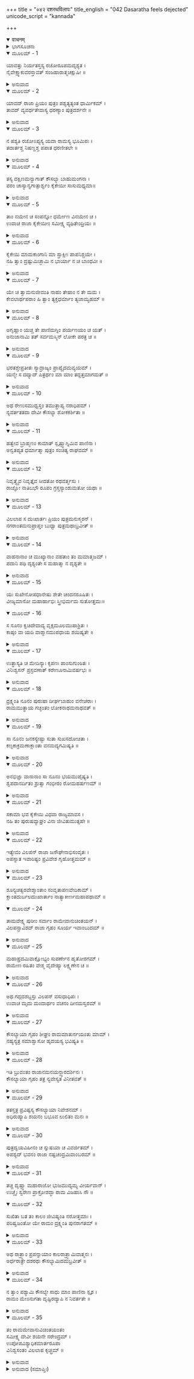 +++
title = "०४२ दशरथविलापः"
title_english = "042 Dasaratha feels dejected"
unicode_script = "kannada"

+++
<details open><summary>वाचनम्</summary>

<div class="audioEmbed"  caption="श्रीराम-हरिसीताराममूर्ति-घनपाठिभ्यां वचनम्" src="https://archive.org/download/Ramayana-recitation-Sriram-harisItArAmamUrti-Ghanapaati-v2/Kanda_2/Kanda_2_AYK-042-Dashratha_Vilapaha.mp3"></div>
</details>



<details><summary>ಭಾಗಸೂಚನಾ</summary>

ದಶರಥರಾಜನು ಮೂರ್ಛಿತನಾಗಿ ನೆಲಕ್ಕೆ ಬಿದ್ದು ಶ್ರೀರಾಮನಿಗಾಗಿ ವಿಲಪಿಸಿದುದು, ಕೈಕೇಯಿಯು ತನ್ನ ಬಳಿಗೆ ಬರಲು ವಿರೋಧಿಸಿದುದು, ಕೌಸಲ್ಯೆಯ ಸಹಾಯದಿಂದ ಅವಳ ಅಂತಃಪುರಕ್ಕೆ ಹೋದುದು, ಅಲ್ಲಿಯೂ ಶ್ರೀರಾಮನ ಸಲುವಾಗಿ ದುಃಖಿಸಿದುದು
</details>

<details open><summary>ಮೂಲಮ್ - 1</summary>

ಯಾವತ್ತು ನಿರ್ಯತಸ್ತಸ್ಯ ರಜೋರೂಪಮದೃಶ್ಯತ ।  
ನೈವೇಕ್ಷ್ವಾಕುವರಸ್ತಾವತ್ ಸಂಜಹಾರಾತ್ಮಚಕ್ಷುಷೀ ॥
</details>

<details><summary>ಅನುವಾದ</summary>

ವನದ ಕಡೆಗೆ ಹೋಗುತ್ತಿರುವ ಶ್ರೀರಾಮನ ರಥದ ಧೂಳು ಕಂಡುಬರುವ ತನಕ ಇಕ್ಷ್ವಾಕುವಂಶದ ಸ್ವಾಮಿ ದಶರಥನು ತನ್ನ ಕಣ್ಣುಗಳನ್ನು ಅಲ್ಲೇ ನೆಟ್ಟಿದ್ದನು.॥1॥
</details>

<details open><summary>ಮೂಲಮ್ - 2</summary>

ಯಾವದ್ ರಾಜಾ ಪ್ರಿಯಂ ಪುತ್ರಂ ಪಶ್ಯತ್ಯತ್ಯಂತ ಧಾರ್ಮಿಕಮ್ ।  
ತಾವದ್ ವ್ಯವರ್ಧತೇವಾಸ್ಯ ಧರಣ್ಯಾಂ ಪುತ್ರದರ್ಶನೇ ॥
</details>

<details><summary>ಅನುವಾದ</summary>

ಆ ಮಹಾರಾಜನು ತನ್ನ ಅತ್ಯಂತ ಧಾರ್ಮಿಕ ಪ್ರಿಯ ಪುತ್ರನನ್ನು ನೋಡುತ್ತಿರುವವರೆಗೆ ಮತ್ತು ಅವನನ್ನು ನೋಡಲಿಕ್ಕಾಗಿ ಶರೀರವನ್ನು ಎತ್ತರಿಸಿಕೊಂಡಿದ್ದನು. ತುದಿಕಾಲಿನಲ್ಲಿ ನಿಂತು ಅವಲೋಕಿಸುತ್ತಿದ್ದನು.॥2॥
</details>

<details open><summary>ಮೂಲಮ್ - 3</summary>

ನ ಪಶ್ಯತಿ ರಜೋಽಪ್ಯಸ್ಯ ಯದಾ ರಾಮಸ್ಯ ಭೂಮಿಪಃ ।  
ತದಾರ್ತಶ್ಚ ನಿಷಣ್ಣಶ್ಚ ಪಪಾತ ಧರಣೀತಲೇ ॥
</details>

<details><summary>ಅನುವಾದ</summary>

ರಾಜನಿಗೆ ಶ್ರೀರಾಮನ ರಥದ ಧೂಳೂ ಕಾಣದಿದ್ದಾಗ ಅವನು ಅತ್ಯಂತ ಆರ್ತ ಮತ್ತು ವಿಷಾದಗ್ರಸ್ತನಾಗಿ ನೆಲದಲ್ಲಿ ಬಿದ್ದುಬಿಟ್ಟನು.॥3॥
</details>

<details open><summary>ಮೂಲಮ್ - 4</summary>

ತಸ್ಯ ದಕ್ಷಿಣಮನ್ವಾಗಾತ್ ಕೌಸಲ್ಯಾ ಬಾಹುಮಂಗನಾ ।  
ಪರಂ ಚಾಸ್ಯಾನ್ವಗಾತ್ಪಾರ್ಶ್ವಂ ಕೈಕೇಯೀ ಸಾಸುಮಧ್ಯಮಾ॥
</details>

<details><summary>ಅನುವಾದ</summary>

ಆಗ ಅವನಿಗೆ ಆಸರೆಯನ್ನು ಕೊಡಲು ಅವನ ಧರ್ಮಪತ್ನೀ ಕೌಸಲ್ಯಾದೇವಿಯು ಬಲಕೈಯ ಬಳಿಗೆ ಬಂದಳು ಮತ್ತು ಸುಂದರೀ ಕೈಕೇಯಿಯು ಆತನ ಎಡಭಾಗದಲ್ಲಿ ಬಂದುನಿಂತಳು.॥4॥
</details>

<details open><summary>ಮೂಲಮ್ - 5</summary>

ತಾಂ ನಯೇನ ಚ ಸಂಪನ್ನೋ ಧರ್ಮೇಣ ವಿನಯೇನ ಚ ।  
ಉವಾಚ ರಾಜಾ ಕೈಕೇಯೀಂ ಸಮೀಕ್ಷ್ಯ ವ್ಯಥಿತೇಂದ್ರಿಯಃ ॥
</details>

<details><summary>ಅನುವಾದ</summary>

ಕೈಕೇಯಿಯನ್ನು ನೋಡುತ್ತಲೇ ನಯ, ವಿನಯ ಮತ್ತು ಧರ್ಮಸಂಪನ್ನ ದಶರಥನ ಸಮಸ್ತ ಇಂದ್ರಿಯಗಳು ವ್ಯಥಿತವಾದುವು. ಅವನು ಹೇಳಿದನು.॥5॥
</details>

<details open><summary>ಮೂಲಮ್ - 6</summary>

ಕೈಕೇಯಿ ಮಾಮಕಾಂಗಾನಿ ಮಾ ಸ್ಪ್ರಾಕ್ಷೀಃ ಪಾಪನಿಶ್ಚಯೇ ।  
ನಹಿ ತ್ವಾಂ ದ್ರಷ್ಟುಮಿಚ್ಛಾಮಿ ನ ಭಾರ್ಯಾ ನ ಚ ಬಾಂಧವೀ ॥
</details>

<details><summary>ಅನುವಾದ</summary>

ಪಾಪಪೂರ್ಣ ವಿಚಾರ ಮಾಡುವ ಕೈಕೇಯಿ! ನೀನು ನನ್ನ ಶರೀರವನ್ನು ಮುಟ್ಟಬೇಡ. ನಾನು ನಿನ್ನನ್ನು ನೋಡಲು ಬಯಸುವುದಿಲ್ಲ. ನೀನು ನನ್ನ ಭಾರ್ಯೆಯಾಗಲೀ ಬಂಧುವಾಗಲೀ ಅಲ್ಲವೇ ಅಲ್ಲ.॥6॥
</details>

<details open><summary>ಮೂಲಮ್ - 7</summary>

ಯೇ ಚ ತ್ವಾಮನುಜೀವಂತಿ ನಾಹಂ ತೇಷಾಂ ನ ತೇ ಮಮ ।  
ಕೇವಲಾರ್ಥಪರಾಂ ಹಿ ತ್ವಾಂ ತ್ಯಕ್ತಧರ್ಮಾಂ ತ್ಯಜಾಮ್ಯಹಮ್ ॥
</details>

<details><summary>ಅನುವಾದ</summary>

ನಿನ್ನನ್ನು ಆಶ್ರಯಿಸಿ ಜೀವನ ನಡೆಸುವವರಿಗೆ ನಾನು ಒಡೆಯನಲ್ಲ ಹಾಗೂ ಅವರು ನನಗೆ ಪರಿಜನರೂ ಅಲ್ಲ. ನೀನು ಕೇವಲ ಧನದಲ್ಲಿ ಆಸಕ್ತಳಾಗಿ ಧರ್ಮವನ್ನು ತ್ಯಜಿಸಿರುವೆ. ಅದಕ್ಕಾಗಿ ನಾನು ನಿನ್ನನ್ನು ಪರಿತ್ಯಜಿಸುತ್ತಿದ್ದೇನೆ.॥7॥
</details>

<details open><summary>ಮೂಲಮ್ - 8</summary>

ಅಗೃಹ್ಣಾಂ ಯಚ್ಚ ತೇ ಪಾಣಿಮಗ್ನಿಂ ಪರ್ಯಣಯಂ ಚ ಯತ್ ।  
ಅನುಜಾನಾಮಿ ತತ್ ಸರ್ವಮಸ್ಮಿನ್ ಲೋಕೇ ಪರತ್ರ ಚ ॥
</details>

<details><summary>ಅನುವಾದ</summary>

ನಾನು ನಿನ್ನನ್ನು ಪಾಣಿಗ್ರಹಣ ಮಾಡಿದುದು, ನಿನ್ನೊಂದಿಗೆ ಅಗ್ನಿಗೆ ಪ್ರದಕ್ಷಿಣೆ ಮಾಡಿದುದು ಮುಂತಾದ ನಿನ್ನೊಂದಿಗೆ ಇರುವ ಎಲ್ಲ ಸಂಬಂಧವನ್ನು ಲೋಕ ಮತ್ತು ಪರಲೋಕಕ್ಕಾಗಿ ತ್ಯಜಿಸಿಬಿಡುತ್ತಿದ್ದೇನೆ.॥8॥
</details>

<details open><summary>ಮೂಲಮ್ - 9</summary>

ಭರತಶ್ಚೇಪ್ರತೀತಃ ಸ್ಯಾದ್ರಾಜ್ಯಂ ಪ್ರಾಪ್ಯೈದಮವ್ಯಯಮ್ ।  
ಯನ್ಮೇ ಸ ದದ್ಯಾದ್ ಪಿತ್ರರ್ಥಂ ಮಾ ಮಾಂ ತದ್ದತ್ತಮಾಗಮತ್ ॥
</details>

<details><summary>ಅನುವಾದ</summary>

ನಿನ್ನ ಪುತ್ರ ಭರತನೂ ಈ ವಿಘ್ನಬಾಧೆಗಳಿಲ್ಲದ ರಾಜ್ಯವನ್ನು ಪಡೆದು ಪ್ರಸನ್ನನಾದರೆ, ಅವನು ನನಗಾಗಿ ಮಾಡುವ ಶ್ರಾದ್ಧದಲ್ಲಿನ ಪಿಂಡದಾನ, ತರ್ಪಣಗಳು ನನಗೆ ಸಿಗದೇ ಹೋಗಲಿ.॥9॥
</details>

<details open><summary>ಮೂಲಮ್ - 10</summary>

ಅಥ ರೇಣುಸಮುಧ್ವಸ್ತಂ ತಮುತ್ಥಾಪ್ಯ ನರಾಧಿಪಮ್ ।  
ನ್ಯವರ್ತತತದಾ ದೇವೀ ಕೌಸಲ್ಯಾ ಶೋಕಕರ್ಶಿತಾ ॥
</details>

<details><summary>ಅನುವಾದ</summary>

ಅನಂತರ ಶೋಕದಿಂದ ಕಾತರಳಾದ ಕೌಸಲ್ಯಾದೇವಿಯು ಆಗ ನೆಲದಲ್ಲಿ ಒರಗಿದ ಕಾರಣ ಧೂಳಿನಿಂದ ವ್ಯಾಪ್ತನಾದ ಮಹಾರಾಜರನ್ನು ಎಬ್ಬಿಸಿ ತನ್ನ ಅಂತಃಪುರಕ್ಕೆ ಕರೆದುಕೊಂಡು ಹೋದಳು.॥10॥
</details>

<details open><summary>ಮೂಲಮ್ - 11</summary>

ಹತ್ವೇವ ಬ್ರಾಹ್ಮಣಂ ಕಾಮಾತ್ ಸ್ಪೃಷ್ಟ್ವಾಗ್ನಿಮಿವ ಪಾಣಿನಾ ।  
ಅನ್ವತಪ್ಯತ ಧರ್ಮಾತ್ಮಾ ಪುತ್ರಂ ಸಂಚಿತ್ಯ ರಾಘವಮ್ ॥
</details>

<details><summary>ಅನುವಾದ</summary>

ಯಾರಾದರೂ ತಿಳಿದು-ತಿಳಿದು ಸ್ವೇಚ್ಛೆಯಿಂದ ಬ್ರಾಹ್ಮಣನ ಹತ್ಯೆ ಮಾಡಿರುವನೋ, ಅಥವಾ ಉರಿಯುವ ಬೆಂಕಿಯನ್ನು ಕೈಯಿಂದ ಮುಟ್ಟುವನೋ, ಹೀಗೆ ಮಾಡಿ ಸಂತಪ್ತನಾಗುವನೋ, ಹಾಗೆಯೇ ಧರ್ಮಾತ್ಮಾ ದಶರಥನು ತಾನು ಕೊಟ್ಟ ವರದಾನದ ಕಾರಣ ಕಾಡಿಗೆ ಹೋದ ಶ್ರೀರಾಮನನ್ನು ಚಿಂತಿಸುತ್ತಾ ಅನುತಪ್ತನಾದನು.॥11॥
</details>

<details open><summary>ಮೂಲಮ್ - 12</summary>

ನಿವೃತ್ತ್ಯೈವ ನಿವೃತ್ತೈವ ಸೀದತೋ ರಥವರ್ತ್ಮಸು ।  
ರಾಜ್ಞೋ ನಾತಿಬಭೌ ರೂಪಂ ಗ್ರಸ್ತಸ್ಯಾಂಶುಮತೋ ಯಥಾ ॥
</details>

<details><summary>ಅನುವಾದ</summary>

ದಶರಥರಾಜನು ಪದೇ-ಪದೇ ಹಿಂದೆ ಹೊರಳಿ ರಥದ ಮಾರ್ಗವನ್ನೇ ನೋಡಲು ಕಷ್ಟಪಡುತ್ತಿದ್ದನು. ಆಗ ಅವನ ರೂಪ ರಾಹುಗ್ರಸ್ತ ಸೂರ್ಯನಂತೆ ಮಂಕಾಗಿತ್ತು.॥12॥
</details>

<details open><summary>ಮೂಲಮ್ - 13</summary>

ವಿಲಲಾಪ ಸ ದುಃಖಾರ್ತಃ ಪ್ರಿಯಂ ಪುತ್ರಮನುಸ್ಮರನ್ ।  
ನಗರಾಂತಮನುಪ್ರಾಪ್ತಂ ಬುಧ್ವಾ ಪುತ್ರಮಥಾಬ್ರವೀತ್ ॥
</details>

<details><summary>ಅನುವಾದ</summary>

ಅವನು ತನ್ನ ಪುತ್ರನನ್ನು ಪದೇ-ಪದೇ ಸ್ಮರಿಸುತ್ತಾ ದುಃಖಾತುರನಾಗಿ ವಿಲಾಪಿಸತೊಡಗಿದನು. ಮಗನು ನಗರದ ಸೀಮೆಗೆ ತಲುಪಿರಬಹುದು ಎಂದು ಯೋಚಿಸುತ್ತಾ ಅವನು ಹೇಳತೊಡಗಿದನು.॥13॥
</details>

<details open><summary>ಮೂಲಮ್ - 14</summary>

ವಾಹನಾನಾಂ ಚ ಮುಖ್ಯಾನಾಂ ವಹತಾಂ ತಂ ಮಮಾತ್ಮಜಮ್ ।  
ಪದಾನಿ ಪಥಿ ದೃಶ್ಯಂತೇ ಸ ಮಹಾತ್ಮಾ ನ ದೃಶ್ಯತೇ ॥
</details>

<details><summary>ಅನುವಾದ</summary>

ಅಯ್ಯೋ! ನನ್ನ ಪುತ್ರನನ್ನು ವನಕ್ಕೆ ಕೊಂಡುಹೋಗುವ ಕುದುರೆಗಳ ಪದಚಿಹ್ನೆಗಳಾದರೋ ದಾರಿಯಲ್ಲಿ ಕಾಣುತ್ತಿವೆ; ಆದರೆ ಆ ಮಹಾತ್ಮಾ ಶ್ರೀರಾಮನ ದರ್ಶನವಾಗುತ್ತಿಲ್ಲವಲ್ಲ.॥14॥
</details>

<details open><summary>ಮೂಲಮ್ - 15</summary>

ಯಃ ಸುಖೇನೋಪಧಾನೇಷು ಶೇತೇ ಚಂದನರೂಷಿತಃ ।  
ವೀಜ್ಯಮಾನೋ ಮಹಾರ್ಹಾಭಿಃ ಸ್ತ್ರೀಭಿರ್ಮಮ ಸುತೋತ್ತಮಃ॥
</details>

<details open><summary>ಮೂಲಮ್ - 16</summary>

ಸ ನೂನಂ ಕ್ವಚಿದೇವಾದ್ಯ ವೃಕ್ಷಮೂಲಮುಪಾಶ್ರಿತಃ ।  
ಕಾಷ್ಠಂ ವಾ ಯದಿ ವಾಶ್ಮಾನಮುಪಧಾಯ ಶಯಿಷ್ಯತೇ ॥
</details>

<details><summary>ಅನುವಾದ</summary>

ನನ್ನ ಶ್ರೇಷ್ಠಪುತ್ರ ಶ್ರೀರಾಮನು ಚಂದನಚರ್ಚಿತ ದಿಂಬುಗಳನ್ನು ಆಧರಿಸಿ ಹಂಸತೂಲಿಕಾತಲ್ಪದಲ್ಲಿ ಮಲಗುತ್ತಿದ್ದನು ಮತ್ತು ಅಲಂಕಾರಗಳಿಂದ ಭೂಷಿತರಾದ ಸುಂದರಿಯರು ಅವನಿಗೆ ಗಾಳಿ ಬೀಸುತ್ತಿದ್ದರು. ಅಂತಹವನು ಇಂದು ಎಲ್ಲಾದರೂ ಮರದ ಬೇರನ್ನು ಅಥವಾ ಮರವೋ, ಕಲ್ಲೋ, ತಲೆಯಡಿ ಇಟ್ಟುಕೊಂಡು ನೆಲದಲ್ಲಿ ಮಲಗುವನು.॥15-16॥
</details>

<details open><summary>ಮೂಲಮ್ - 17</summary>

ಉತ್ಥಾಸ್ಯತಿ ಚ ಮೇದಿನ್ಯಾಃ ಕೃಪಣಃ ಪಾಂಸುಗುಂಠಿತಃ ।  
ವಿನಿಃಶ್ವಸನ್ ಪ್ರಸ್ರವಣಾತ್ ಕರೇಣೂನಾಮಿವರ್ಷಭಃ ॥
</details>

<details><summary>ಅನುವಾದ</summary>

ಮತ್ತೆ ಶರರೀಕ್ಕೆಲ್ಲ ಧೂಳು ಮೆತ್ತಿಕೊಂಡು ದೀನನಂತೆ ದೀರ್ಘವಾಗಿ ನಿಟ್ಟುಸಿರು ಬಿಡುತ್ತಾ ಯಾವುದಾದರು ಗಜರಾಜನು ನೀರಿನ ಪ್ರವಾಹದಲ್ಲಿ ಹೊರಳಾಡಿ ಕೆಸರು ಮೆತ್ತಿಕೊಂಡು ಏಳುವಂತೆ, ಏಳುವನು.॥17॥
</details>

<details open><summary>ಮೂಲಮ್ - 18</summary>

ದ್ರಕ್ಷ್ಯಂತಿ ನೂನಂ ಪುರುಷಾ ದೀರ್ಘಬಾಹುಂ ವನೇಚರಾಃ ।  
ರಾಮಮುತ್ಥಾಯ ಗಚ್ಛಂತಂ ಲೋಕನಾಥಮನಾಥವತ್ ॥
</details>

<details><summary>ಅನುವಾದ</summary>

ನಿಶ್ಚಯವಾಗಿ ಕಾಡಿನಲ್ಲಿರುವ ಮನುಷ್ಯರು ಲೋಕನಾಥ ಮಹಾಬಾಹು ಶ್ರೀರಾಮನು ಅನಾಥನಂತೆ ಎದ್ದು ಹೋಗುವುದನ್ನು ನೋಡುವರು.॥18॥
</details>

<details open><summary>ಮೂಲಮ್ - 19</summary>

ಸಾ ನೂನಂ ಜನಕಸ್ಯೇಷ್ಟಾ ಸುತಾ ಸುಖಸದೋಚಿತಾ ।  
ಕಣ್ಟಕಾಕ್ರಮಣಾಕ್ಲಾಂತಾ ವನಮದ್ಯಗಮಿಷ್ಯತಿ ॥
</details>

<details><summary>ಅನುವಾದ</summary>

ಸದಾ ಸುಖವನ್ನೇ ಅನುಭವಿಸಲು ಯೋಗ್ಯಳಾದ ಜನಕನಪ್ರಿಯ ಕುವರಿ ಸೀತೆಯು ಇಂದು ಖಂಡಿತವಾಗಿ ಕಾಲಿಗೆ ಮುಳ್ಳುಚುಚ್ಚಿ ವ್ಯಥಿತಳಾಗಿ ಕಾಡಿನಲ್ಲಿ ನಡೆಯುವಳು.॥19॥
</details>

<details open><summary>ಮೂಲಮ್ - 20</summary>

ಅನಭಿಜ್ಞಾ ವಾನಾನಾಂ ಸಾ ನೂನಂ ಭಯಮುಪೈಷ್ಯತಿ ।  
ಶ್ವಪದಾನರ್ದಿತಂ ಶ್ರುತ್ವಾ ಗಂಭೀರಂ ರೋಮಹರ್ಷಣಮ್ ॥
</details>

<details><summary>ಅನುವಾದ</summary>

ಅವಳು ಕಾಡಿನ ಕಷ್ಟಗಳಿಂದ ಅನಭಿಜ್ಞಳಾಗಿದ್ದಾಳೆ. ಅಲ್ಲಿ ವ್ಯಾಘ್ರವೇ ಮೊದಲಾದ ಹಿಂಸಕ ಪ್ರಾಣಿಗಳು ಗಂಭೀರ ಹಾಗೂ ರೋಮಾಂಚನಕಾರಿ ಗರ್ಜನೆಯನ್ನು ಕೇಳಿ ನಿಶ್ಚಯವಾಗಿ ಭಯಗೊಳ್ಳುವಳು.॥20॥
</details>

<details open><summary>ಮೂಲಮ್ - 21</summary>

ಸಕಾಮಾ ಭವ ಕೈಕೇಯಿ ವಿಧವಾ ರಾಜ್ಯಮಾವಸ ।  
ನಹಿ ತಂ ಪುರುಷವ್ಯಾಘ್ರಂ ವಿನಾ ಜೀವಿತುಮುತ್ಸಹೇ ॥
</details>

<details><summary>ಅನುವಾದ</summary>

ಎಲೆಗೆ ಕೈಕೇ! ನೀನು ನಿನ್ನ ಕಾಮನೆಯನ್ನು ಸಫಲಗೊಳಿಸಿಕೊಂಡು ವಿಧವೆಯಾಗಿ ರಾಜ್ಯವಾಳು. ನಾನು ಪುರುಷಸಿಂಹ ರಾಮನಿಲ್ಲದೆ ಜೀವಿಸಿ ಇರಲಾರೆನು.॥21॥
</details>

<details open><summary>ಮೂಲಮ್ - 22</summary>

ಇತ್ಯೇವಂ ವಿಲಪನ್ ರಾಜಾ ಜನೌಘೇನಾಭಿಸಂವೃತಃ ।  
ಅಪಸ್ನಾತ ಇವಾರಿಷ್ಟಂ ಪ್ರವಿವೇಶ ಗೃಹೋತ್ತಮಮ್ ॥
</details>

<details><summary>ಅನುವಾದ</summary>

ಹೀಗೆ ರಾಜನು ಗೋಳಾಡುತ್ತಾ ಜನಸಮೂಹದಿಂದ ಪರಿವೃತನಾಗಿ ಮರಣವಾರ್ತೆಯನ್ನು ಕೇಳಿ ಸ್ನಾನಮಾಡದವನಂತೆ ಕಲ್ಮಷಯುಕ್ತನಾಗಿ ಉತ್ತಮ ಭವನವನ್ನು ಪ್ರವೇಶಿಸಿದನು.॥22॥
</details>

<details open><summary>ಮೂಲಮ್ - 23</summary>

ಶೂನ್ಯಚತ್ವರವೇಶ್ಮಾಂತಾಂ ಸಂವೃತಾಪಣವೇದಿಕಾಮ್ ।  
ಕ್ಲಾಂತದುರ್ಬಲದುಃಖಾರ್ತಾಂ ನಾತ್ಯಾಕೀರ್ಣಮಹಾಪಥಾಮ್ ॥
</details>

<details open><summary>ಮೂಲಮ್ - 24</summary>

ತಾಮವೇಕ್ಷ್ಯ ಪುರೀಂ ಸರ್ವಾಂ ರಾಮೇವಾನುಚಿಂತಯನ್ ।  
ವಿಲಪನ್ಪ್ರಾವಿಶದ್ ರಾಜಾ ಗೃಹಂ ಸೂರ್ಯ ಇವಾಂಬುದಮ್ ॥
</details>

<details><summary>ಅನುವಾದ</summary>

ಅಯೋಧ್ಯೆಯ ಪ್ರತಿಯೊಂದು ಮನೆಯೂ ಶೂನ್ಯವಾಗಿತ್ತು. (ಏಕೆಂದರೆ ಮನೆಯ ಎಲ್ಲರೂ ಶ್ರೀರಾಮನ ಹಿಂದೆ ಹೊರಟುಹೋಗಿದ್ದರು.) ಅಂಗಡಿಗಳು ಮುಚ್ಚಿದ್ದವು. ನಗರದಲ್ಲಿ ಇರುವ ಜನರೂ ಕೂಡ ಅತ್ಯಂತ ಬಳಲಿ, ದುರ್ಬಲ, ದುಃಖಿತರಾಗಿದ್ದರು. ರಾಜಬೀದಿಯಲ್ಲಿ ಒಬ್ಬಿಬ್ಬರು ಓಡಾಡುತ್ತಿದ್ದರು. ಇಡೀ ನಗರದ ಈ ಸ್ಥಿತಿಯನ್ನು ನೋಡಿ ಶ್ರೀರಾಮನಿಗಾಗಿ ಚಿಂತಿಸುತ್ತಾ, ವಿಲಪಿಸುತ್ತಾ ಸೂರ್ಯನು ಮೋಡಗಳಲ್ಲಿ ಅಡಗುವಂತೆ ರಾಜನು ಭವನ ವನದ ಒಳಹೊಕ್ಕನು.॥23-24॥
</details>

<details open><summary>ಮೂಲಮ್ - 25</summary>

ಮಹಾಹ್ರದಮಿವಾಕ್ಷೋಭ್ಯಂ ಸುಪರ್ಣೇನ ಹೃತೋರಗಮ್ ।  
ರಾಮೇಣ ರಹಿತಂ ವೇಶ್ಮ ವೈದೇಹ್ಯಾ ಲಕ್ಷ್ಮಣೇನ ಚ ॥
</details>

<details><summary>ಅನುವಾದ</summary>

ಶ್ರೀರಾಮ, ಲಕ್ಷ್ಮಣ, ಸೀತೆ ಇವರಿಂದ ರಹಿತವಾದ ಆ ಅರಮನೆಯು ನಿರ್ಭಯವೂ, ಶಾಂತವೂ ಆಳವಾದ ಜಲಾಶಯದ ಮಧ್ಯದಿಂದ ನಾಗವನ್ನು ಗರುಡ ಎತ್ತಿಕೊಂಡು ಹೋದಂತ್ತಿತ್ತು.॥25॥
</details>

<details open><summary>ಮೂಲಮ್ - 26</summary>

ಅಥ ಗದ್ಗದಶಬ್ದಸ್ತು ವಿಲಪನ್ ವಸುಧಾಧಿಪಃ ।  
ಉವಾಚ ಮೃದು ಮಂದಾರ್ಥಂ ವಚನಂ ದೀನಮಸ್ವರಮ್ ॥
</details>

<details><summary>ಅನುವಾದ</summary>

ಆಗ ವಿಲಾಪ ಮಾಡುತ್ತಾ ದಶರಥನು ಗದ್ಗದವಾಣಿಯಿಂದ ದ್ವಾರಪಾಲಕರಲ್ಲಿ ಮೆಲ್ಲಗೆ, ಅಸ್ವಸ್ಥನಾಗಿ, ದೀನತೆಯಿಂದ ಕೂಡಿದ ಮಾತನ್ನು ಹೇಳಿದನು.॥26॥
</details>

<details open><summary>ಮೂಲಮ್ - 27</summary>

ಕೌಸಲ್ಯಾಯಾ ಗೃಹಂ ಶೀಘ್ರಂ ರಾಮಮಾತುರ್ನಯಂತು ಮಾಮ್ ।  
ನಹ್ಯನ್ಯತ್ರ ಸಮಾಶ್ವಾಸೋ ಹೃದಯಸ್ಯ ಭವಿಷ್ಯತಿ ॥
</details>

<details><summary>ಅನುವಾದ</summary>

ನನ್ನನ್ನು ಶೀಘ್ರವಾಗಿ ಶ್ರೀರಾಮಮಾತೆ ಕೌಸಲ್ಯೆಯ ಅಂತಃಪುರಕ್ಕೆ ಕೊಂಡುಹೋಗಿರಿ; ಏಕೆಂದರೆ ನನ್ನ ಮನಸ್ಸಿಗೆ ಬೇರೆ ಎಲ್ಲಿಯೂ ಶಾಂತಿ ಸಿಗಲಾರದು.॥27॥
</details>

<details open><summary>ಮೂಲಮ್ - 28</summary>

ಇತಿ ಬ್ರುವಂತಂ ರಾಜಾನಮನಯನ್ದ್ವಾರದರ್ಶಿನಃ ।  
ಕೌಸಲ್ಯಾಯಾ ಗೃಹಂ ತತ್ರ ನ್ಯವೇಸ್ಯತ ವಿನೀತವತ್ ॥
</details>

<details><summary>ಅನುವಾದ</summary>

ಹೀಗೆ ಹೇಳುತ್ತಿರುವ ರಾಜಾ ದಶರಥನನ್ನು ದ್ವಾರಪಾಲಕರು ಬಹಳ ವಿನಯದೊಂದಿಗೆ ರಾಣಿ ಕೌಸಲ್ಯೆಯ ಭವನಕ್ಕೆ ಕರೆದುಕೊಂಡು ಹೋಗಿ ಮಂಚದಲ್ಲಿ ಮಲಗಿಸಿದರು.॥28॥
</details>

<details open><summary>ಮೂಲಮ್ - 29</summary>

ತತಸ್ತತ್ರ ಪ್ರವಿಷ್ಟಸ್ಯ ಕೌಸಲ್ಯಾಯಾ ನಿವೇಶನಮ್ ।  
ಅಧಿರುಹ್ಯಾಪಿ ಶಯನಂ ಬಭೂವ ಲುಲಿತಂ ಮನಃ ॥
</details>

<details><summary>ಅನುವಾದ</summary>

ಕೌಸಲ್ಯೆಯ ಅಂತಃಪುರವನ್ನು ಪ್ರವೇಶಿಸಿ ಮಂಚದಲ್ಲಿ ಆರೂಢನಾದರೂ ದಶರಥನ ಮನಸ್ಸು ಚಂಚಲ ಹಾಗೂ ಮಲಿನವಾಗಿಯೇ ಇತ್ತು.॥29॥
</details>

<details open><summary>ಮೂಲಮ್ - 30</summary>

ಪುತ್ರದ್ವಯವಿಹೀನಂ ಚ ಸ್ನುಷಯಾ ಚ ವಿವರ್ಜಿತಮ್ ।  
ಅಪಶ್ಯದ್ ಭವನಂ ರಾಜಾ ನಷ್ಟಚಂದ್ರಮಿವಾಂಬರಮ್ ॥
</details>

<details><summary>ಅನುವಾದ</summary>

ಇಬ್ಬರು ಪುತ್ರರು ಮತ್ತು ಸೊಸೆ ಸೀತೆಯಿಂದ ರಹಿತವಾದ ಆ ಭವನವು ರಾಜನಿಗೆ ಚಂದ್ರಹೀನ ಆಕಾಶದಂತೆ ಕಾಂತಿಹೀನವಾಗಿ ಕಂಡಿತು.॥30॥
</details>

<details open><summary>ಮೂಲಮ್ - 31</summary>

ತಚ್ಚ ದೃಷ್ಟ್ವಾ ಮಹಾರಾಜೋ ಭುಜಮುದ್ಯಮ್ಯ ವೀರ್ಯವಾನ್ ।  
ಉಚ್ಚೈಃ ಸ್ವರೇಣ ಪ್ರಾಕ್ರೋಶದ್ಧಾ ರಾಮ ವಿಜಹಾಸಿ ನೌ ॥
</details>

<details open><summary>ಮೂಲಮ್ - 32</summary>

ಸುಖಿತಾ ಬತ ತಂ ಕಾಲಂ ಜೀವಿಷ್ಯಂತಿ ನರೋತ್ತಮಾಃ ।  
ಪರಿಷ್ವಜಂತೋ ಯೇ ರಾಮಂ ದ್ರಕ್ಷ್ಯಂತಿ ಪುನರಾಗತಮ್ ॥
</details>

<details><summary>ಅನುವಾದ</summary>

ಅದನ್ನು ನೋಡಿ ಪರಾಕ್ರಮಿ ಮಹಾರಾಜನು ಒಂದು ತೋಳನ್ನು ಎತ್ತಿ ಗಟ್ಟಿಯಾಗಿ ವಿಲಪಿಸುತ್ತಾ - ಹಾ ರಾಮಾ! ನೀನು ತಾಯಿ-ತಂದೆಯರಾದ ನಮ್ಮಿಬ್ಬರನ್ನು ತ್ಯಜಿಸುತ್ತಿರುವೆಯಲ್ಲ! ಯಾರು ಹದಿನಾಲ್ಕು ವರ್ಷಗಳವರೆಗೆ ಜೀವಿಸಿದ್ದು ಅಯೋಧ್ಯೆಗೆ ಮರಳಿ ಬಂದ ಶ್ರೀರಾಮನನ್ನು ನೋಡಿ, ಬಿಗಿದಪ್ಪಿಕೊಳ್ಳುವವನೋ ಅವನೇ ವಾಸ್ತವವಾಗಿ ಸುಖಿಯಾಗುವನು.॥31-32॥
</details>

<details open><summary>ಮೂಲಮ್ - 33</summary>

ಅಥ ರಾತ್ರ್ಯಾಂ ಪ್ರಪನ್ನಾಯಾಂ ಕಾಲರಾತ್ರ್ಯಾಮಿವಾತ್ಮನಃ ।  
ಅರ್ಧರಾತ್ರೇ ದಶರಥಃ ಕೌಸಲ್ಯಾಮಿದಮಬ್ರವೀತ್ ॥
</details>

<details><summary>ಅನುವಾದ</summary>

ಅನಂತರ ಕಾಲರಾತ್ರಿಯಂತಿದ್ದ ಆ ರಾತ್ರಿಯು ಅರ್ಧ ಕಳೆದಾಗ ದಶರಥನು ಕೌಸಲ್ಯೆಯ ಬಳಿಯಲ್ಲಿ ಇಂತೆಂದನು.॥33॥
</details>

<details open><summary>ಮೂಲಮ್ - 34</summary>

ನ ತ್ವಾಂ ಪಶ್ಯಾಮಿ ಕೌಸಲ್ಯೇ ಸಾಧು ಮಾಂ ಪಾಣಿನಾ ಸ್ಪೃಶ ।  
ರಾಮಂ ಮೇಽನುಗತಾ ದೃಷ್ಟಿರದ್ಯಾಪಿ ನ ನಿವರ್ತತೇ ॥
</details>

<details><summary>ಅನುವಾದ</summary>

ಕೌಸಲ್ಯೇ! ನನ್ನ ದೃಷ್ಟಿಯು ಶ್ರೀರಾಮನೊಂದಿಗೆ ಹೊರಟುಹೋಗಿದೆ, ಅದು ಇನ್ನೂ ಮರಳಿ ಬಂದಿಲ್ಲ. ಆದ್ದರಿಂದ ನನ್ನಿಂದ ನಿನ್ನನ್ನು ನೋಡಲಾಗುತ್ತಿಲ್ಲ. ಒಮ್ಮೆ ನಿನ್ನ ಕೈಯಿಂದ ನನ್ನ ಶರೀರವನ್ನು ಸ್ಪರ್ಶಿಸು.॥34॥
</details>

<details open><summary>ಮೂಲಮ್ - 35</summary>

ತಂ ರಾಮಮೇವಾನುವಿಚಿಂತಯಂತಂ  
ಸಮೀಕ್ಷ್ಯ ದೇವೀ ಶಯನೇ ನರೇಂದ್ರಮ್ ।  
ಉಪೋಪವಿಶ್ಯಾಧಿಕಮಾರ್ತರೂಪಾ  
ವಿನಿಶ್ವಸಂತಂ ವಿಲಲಾಪ ಕೃಚ್ಛ್ರಮ್ ॥
</details>

<details><summary>ಅನುವಾದ</summary>

ಶಯ್ಯೆಯಲ್ಲಿ ಬಿದ್ದಿರುವ ದಶರಥ ಮಹಾರಾಜನು ಶ್ರೀರಾಮನನ್ನೇ ಚಿಂತಿಸುತ್ತಾ ದೀರ್ಘವಾಗಿ ನಿಟ್ಟುಸಿರುಬಿಡುತ್ತಿರುವುದನ್ನು ನೋಡಿ ಕೌಸಲ್ಯೆಯು ಅತ್ಯಂತ ದುಃಖಿತಳಾಗಿ ಅವನ ಬಳಿಯಲ್ಲಿ ಹೋಗಿ ಕುಳಿತು ಬಹಳ ಕಷ್ಟದಿಂದ ವಿಲಾಪಿಸತೊಡಗಿದಳು.॥35॥
</details>

<details><summary>ಅನುವಾದ (ಸಮಾಪ್ತಿಃ)</summary>

ಶ್ರೀವಾಲ್ಮೀಕಿ ವಿರಚಿತ ಆರ್ಷರಾಮಾಯಣ ಆದಿಕಾವ್ಯದ ಅಯೋಧ್ಯಾಕಾಂಡದಲ್ಲಿ ನಲವತ್ತೆರಡನೆಯ ಸರ್ಗ ಪೂರ್ಣವಾಯಿತು.॥42॥
</details>
